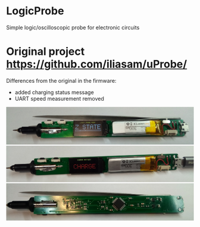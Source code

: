 # LogicProbe
Simple logic/oscilloscopic probe for electronic circuits 


# Original project  https://github.com/iliasam/uProbe/


Differences from the original in the firmware:
- added charging status message
- UART speed measurement removed
  
<img src="https://github.com/alfed2/LogicProbe/blob/master/Photos/P_20220503_230956.jpg" width="700">  
  
<img src="https://github.com/alfed2/LogicProbe/blob/master/Photos/P_20220503_231041.jpg" width="700">  
  
<img src="https://github.com/alfed2/LogicProbe/blob/master/Photos/P_20220503_231123.jpg" width="700">  
  
